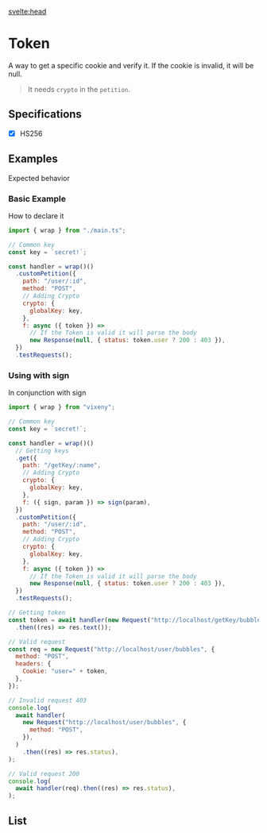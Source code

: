 <script>
   import ListOfComponents from '$lib/components/listOfComponets.svelte';
</script>

<svelte:head>

<script src='/prism.mjs' defer></script>
<title>Token - Vixeny</title>
  <meta name="description" content="Understanding token"/>
  <meta name="keywords" content="token, JWT, web development, Vixeny framework, FP, functional programming"/>
</svelte:head>

# Token

A way to get a specific cookie and verify it. If the cookie is invalid, it will
be null.

> It needs `crypto` in the `petition`.

## Specifications

- [x] HS256

## Examples

Expected behavior

### Basic Example

How to declare it

```javascript
import { wrap } from "./main.ts";

// Common key
const key = `secret!`;

const handler = wrap()()
  .customPetition({
    path: "/user/:id",
    method: "POST",
    // Adding Crypto
    crypto: {
      globalKey: key,
    },
    f: async ({ token }) =>
      // If the Token is valid it will parse the body
      new Response(null, { status: token.user ? 200 : 403 }),
  })
  .testRequests();
```

### Using with sign

In conjunction with sign

```javascript
import { wrap } from "vixeny";

// Common key
const key = `secret!`;

const handler = wrap()()
  // Getting keys
  .get({
    path: "/getKey/:name",
    // Adding Crypto
    crypto: {
      globalKey: key,
    },
    f: ({ sign, param }) => sign(param),
  })
  .customPetition({
    path: "/user/:id",
    method: "POST",
    // Adding Crypto
    crypto: {
      globalKey: key,
    },
    f: async ({ token }) =>
      // If the Token is valid it will parse the body
      new Response(null, { status: token.user ? 200 : 403 }),
  })
  .testRequests();

// Getting token
const token = await handler(new Request("http://localhost/getKey/bubbles"))
  .then((res) => res.text());

// Valid request
const req = new Request("http://localhost/user/bubbles", {
  method: "POST",
  headers: {
    Cookie: "user=" + token,
  },
});

// Invalid request 403
console.log(
  await handler(
    new Request("http://localhost/user/bubbles", {
      method: "POST",
    }),
  )
    .then((res) => res.status),
);

// Valid request 200
console.log(
  await handler(req).then((res) => res.status),
);
```

## List

<ListOfComponents />
